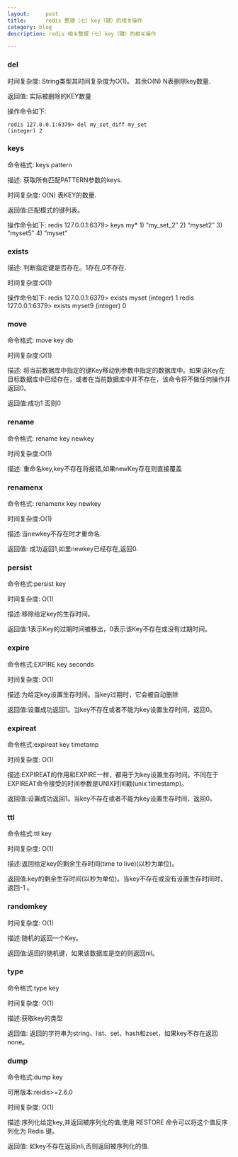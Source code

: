 ```yaml
---
layout:     post
title:      redis 整理（七）key（键）的相关操作
category: blog
description: redis 相关整理（七）key（键）的相关操作

---
```



### del
时间复杂度: String类型其时间复杂度为O(1)。 其余O(N) N表删除key数量.

返回值: 实际被删除的KEY数量

操作命令如下:

    redis 127.0.0.1:6379> del my_set_diff my_set
    (integer) 2

### keys
命令格式: keys pattern

描述: 获取所有匹配PATTERN参数的keys.

时间复杂度: O(N) 表KEY的数量.

返回值:匹配模式的键列表。

操作命令如下:
    redis 127.0.0.1:6379> keys my*
    1) “my_set_2″
    2) “myset2″
    3) “myset5″
    4) “myset”

### exists

描述: 判断指定键是否存在。1存在,0不存在.

时间复杂度:O(1)

操作命令如下:
    redis 127.0.0.1:6379> exists myset
    (integer) 1
    redis 127.0.0.1:6379> exists myset9
    (integer) 0

### move

命令格式: move key db

时间复杂度:O(1)

描述: 将当前数据库中指定的键Key移动到参数中指定的数据库中。如果该Key在目标数据库中已经存在，或者在当前数据库中并不存在，该命令将不做任何操作并返回0。

返回值:成功1 否则0

### rename

命令格式: rename key newkey

时间复杂度:O(1)

描述: 重命名key,key不存在将报错,如果newKey存在则直接覆盖

### renamenx

命令格式: renamenx key newkey

时间复杂度:O(1)

描述:当newkey不存在时才重命名.

返回值: 成功返回1,如里newkey已经存在,返回0.

### persist

命令格式:persist key

时间复杂度: O(1)

描述:移除给定key的生存时间。

返回值:1表示Key的过期时间被移出，0表示该Key不存在或没有过期时间。

### expire

命令格式:EXPIRE key seconds

时间复杂度: O(1)

描述:为给定key设置生存时间。当key过期时，它会被自动删除

返回值:设置成功返回1。当key不存在或者不能为key设置生存时间，返回0。

### expireat

命令格式:expireat key timetamp

时间复杂度: O(1)

描述:EXPIREAT的作用和EXPIRE一样，都用于为key设置生存时间。不同在于EXPIREAT命令接受的时间参数是UNIX时间戳(unix timestamp)。

返回值:设置成功返回1。当key不存在或者不能为key设置生存时间，返回0。

### ttl

命令格式:ttl key

时间复杂度: O(1)

描述:返回给定key的剩余生存时间(time to live)(以秒为单位)。

返回值:key的剩余生存时间(以秒为单位)。当key不存在或没有设置生存时间时，返回-1 。


### randomkey

时间复杂度: O(1)

描述:随机的返回一个Key。

返回值:返回的随机键，如果该数据库是空的则返回nil。

### type

命令格式:type key

时间复杂度: O(1)

描述:获取key的类型

返回值: 返回的字符串为string、list、set、hash和zset，如果key不存在返回none。


### dump

命令格式:dump key

可用版本:reidis>=2.6.0

时间复杂度: O(1)

描述:序列化给定key,并返回被序列化的值,使用 RESTORE 命令可以将这个值反序列化为 Redis 键。

返回值: 如key不存在返回nli,否则返回被序列化的值.
